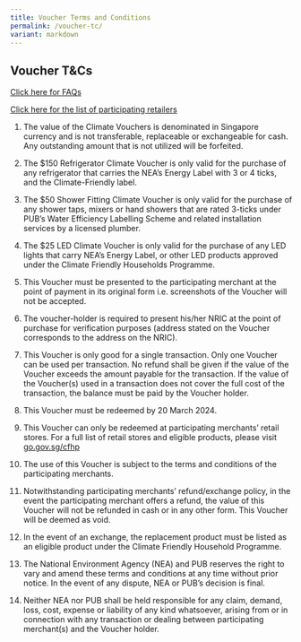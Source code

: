 ```yaml
---
title: Voucher Terms and Conditions
permalink: /voucher-tc/
variant: markdown
---
```

## Voucher T&Cs

[Click here for FAQs](https://www.climate-friendly-households.gov.sg/faq/)

[Click here for the list of participating retailers](https://www.climate-friendly-households.gov.sg/retailers/list-of-retailers/)



1. The value of the Climate Vouchers is denominated in Singapore currency and is not transferable, replaceable or exchangeable for cash. Any outstanding amount that is not utilized will be forfeited.



2. The $150 Refrigerator Climate Voucher is only valid for the purchase of any refrigerator that carries the NEA’s Energy Label with 3 or 4 ticks, and the Climate-Friendly label.



3. The $50 Shower Fitting Climate Voucher is only valid for the purchase of any shower taps, mixers or hand showers that are rated 3-ticks under PUB’s Water Efficiency Labelling Scheme and related installation services by a licensed plumber.



4. The $25 LED Climate Voucher is only valid for the purchase of any LED lights that carry NEA’s Energy Label, or other LED products approved under the Climate Friendly Households Programme.



5. This Voucher must be presented to the participating merchant at the point of payment in its original form i.e. screenshots of the Voucher will not be accepted.



6. The voucher-holder is required to present his/her NRIC at the point of purchase for verification purposes (address stated on the Voucher corresponds to the address on the NRIC).



7. This Voucher is only good for a single transaction. Only one Voucher can be used per transaction. No refund shall be given if the value of the Voucher exceeds the amount payable for the transaction. If the value of the Voucher(s) used in a transaction does not cover the full cost of the transaction, the balance must be paid by the Voucher holder.



8. This Voucher must be redeemed by 20 March 2024.



9. This Voucher can only be redeemed at participating merchants’ retail stores. For a full list of retail stores and eligible products, please visit [go.gov.sg/cfhp](https://www.climate-friendly-households.gov.sg/)


10. The use of this Voucher is subject to the terms and conditions of the participating merchants.



11. Notwithstanding participating merchants’ refund/exchange policy, in the event the participating merchant offers a refund, the value of this Voucher will not be refunded in cash or in any other form. This Voucher will be deemed as void.



12. In the event of an exchange, the replacement product must be listed as an eligible product under the Climate Friendly Household Programme.



13. The National Environment Agency (NEA) and PUB reserves the right to vary and amend these terms and conditions at any time without prior notice. In the event of any dispute, NEA or PUB’s decision is final.



14. Neither NEA nor PUB shall be held responsible for any claim, demand, loss, cost, expense or liability of any kind whatsoever, arising from or in connection with any transaction or dealing between participating merchant(s) and the Voucher holder.